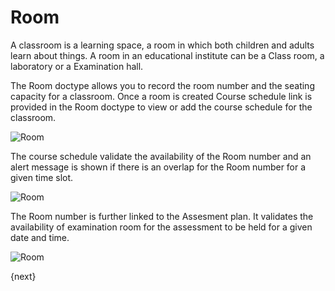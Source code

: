 # Room

A classroom is a learning space, a room in which both children and adults learn about things. A room in an educational institute can be a Class room, a laboratory or a Examination hall.

The Room doctype allows you to record the room number and the seating capacity for a classroom. Once a room is created Course schedule link is provided in the Room doctype to view or add the course schedule for the classroom. 

<img class="screenshot" alt="Room" src="/docs/assets/img/schools/setup/room.png">

The course schedule validate the availability of the Room number and an alert message is shown if there is an overlap for the Room number for a given time slot.

<img class="screenshot" alt="Room" src="/docs/assets/img/schools/setup/Course-schedule-error.png">

The Room number is further linked to the Assesment plan. It validates the availability of examination room for the assessment to be held for a given date and time.

<img class="screenshot" alt="Room" src="/docs/assets/img/schools/setup/Room-Assesment-plan.png">

{next}